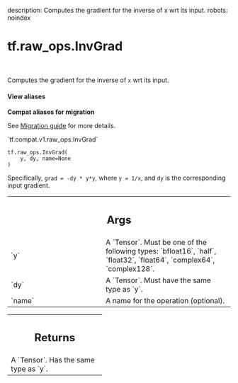description: Computes the gradient for the inverse of x wrt its input.
robots: noindex

# tf.raw_ops.InvGrad

<!-- Insert buttons and diff -->

<table class="tfo-notebook-buttons tfo-api nocontent" align="left">

</table>



Computes the gradient for the inverse of `x` wrt its input.


<section class="expandable">
  <h4 class="showalways">View aliases</h4>
  <p>
<b>Compat aliases for migration</b>
<p>See
<a href="https://www.tensorflow.org/guide/migrate">Migration guide</a> for
more details.</p>
<p>`tf.compat.v1.raw_ops.InvGrad`</p>
</p>
</section>

<pre class="devsite-click-to-copy prettyprint lang-py tfo-signature-link">
<code>tf.raw_ops.InvGrad(
    y, dy, name=None
)
</code></pre>



<!-- Placeholder for "Used in" -->

Specifically, `grad = -dy * y*y`, where `y = 1/x`, and `dy`
is the corresponding input gradient.

<!-- Tabular view -->
 <table class="responsive fixed orange">
<colgroup><col width="214px"><col></colgroup>
<tr><th colspan="2"><h2 class="add-link">Args</h2></th></tr>

<tr>
<td>
`y`<a id="y"></a>
</td>
<td>
A `Tensor`. Must be one of the following types: `bfloat16`, `half`, `float32`, `float64`, `complex64`, `complex128`.
</td>
</tr><tr>
<td>
`dy`<a id="dy"></a>
</td>
<td>
A `Tensor`. Must have the same type as `y`.
</td>
</tr><tr>
<td>
`name`<a id="name"></a>
</td>
<td>
A name for the operation (optional).
</td>
</tr>
</table>



<!-- Tabular view -->
 <table class="responsive fixed orange">
<colgroup><col width="214px"><col></colgroup>
<tr><th colspan="2"><h2 class="add-link">Returns</h2></th></tr>
<tr class="alt">
<td colspan="2">
A `Tensor`. Has the same type as `y`.
</td>
</tr>

</table>

